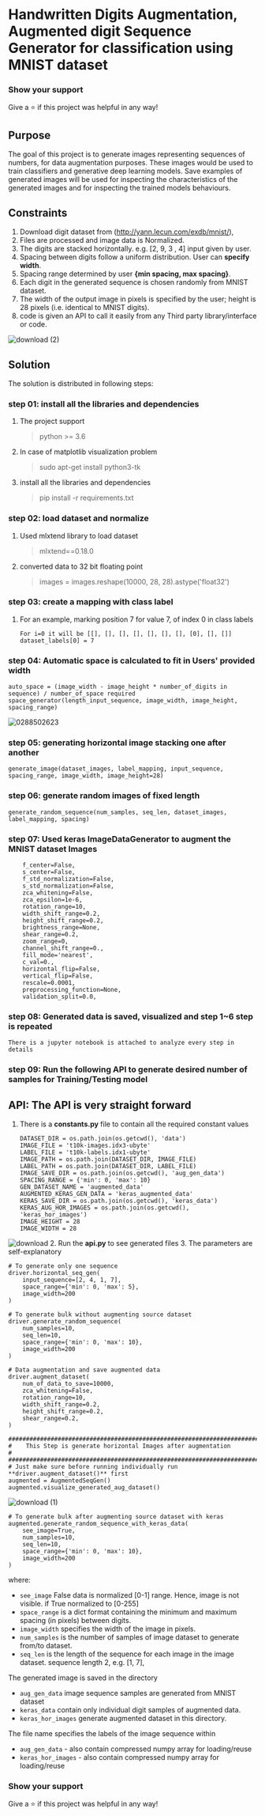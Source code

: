 # Handwritten Digits Augmentation, Augmented digit Sequence Generator for classification using MNIST dataset

### Show your support

Give a ⭐ if this project was helpful in any way!

## Purpose

The goal of this project is to generate images representing sequences of numbers, for data augmentation purposes.
These images would be used to train classifiers and generative deep learning models.  Save examples of generated images 
will be used for inspecting the characteristics of the generated images and for inspecting the trained models behaviours.

## Constraints
1. Download digit dataset from (http://yann.lecun.com/exdb/mnist/),
2. Files are processed and image data is Normalized. 
3. The digits are stacked horizontally. e.g. [2, 9, 3 , 4] input given by user.
4. Spacing between digits follow a uniform distribution. User can **specify width**. 
5. Spacing range determined by user **{min spacing, max spacing}**. 
6. Each digit in the generated sequence is chosen randomly from MNIST dataset.
7. The width of the output image in pixels is specified by the user; height is 28 pixels (i.e. identical to MNIST digits). 
8. code is given an API to call it easily from any Third party library/interface or code.

![download (2)](https://user-images.githubusercontent.com/54829611/115188378-cc628980-a11f-11eb-8579-c5210df6580e.png)

## Solution
The solution is distributed in following steps:
### step 01: install all the libraries and dependencies
1. The project support
    > python >= 3.6
2. In case of matplotlib visualization problem    
    > sudo apt-get install python3-tk 
3. install all the libraries and dependencies
    > pip install -r requirements.txt 
### step 02: load dataset and normalize
1. Used mlxtend library to load dataset
    > mlxtend==0.18.0
2. converted data to 32 bit floating point
    > images = images.reshape(10000, 28, 28).astype('float32')
### step 03: create a mapping with class label 
1. For an example, marking position 7 for value 7, of index 0 in class labels     
    ```
    For i=0 it will be [[], [], [], [], [], [], [], [0], [], []]
    dataset_labels[0] = 7 
    ```
### step 04: Automatic space is calculated to fit in Users' provided width

    auto_space = (image_width - image_height * number_of_digits in sequence) / number_of_space required 
    space_generator(length_input_sequence, image_width, image_height, spacing_range)

![0288502623](https://user-images.githubusercontent.com/54829611/115187760-d89a1700-a11e-11eb-8a8d-3c62df7f9a8b.png)
### step 05: generating horizontal image stacking one after another
    
    generate_image(dataset_images, label_mapping, input_sequence, spacing_range, image_width, image_height=28)
    
### step 06: generate random images of fixed length
    generate_random_sequence(num_samples, seq_len, dataset_images, label_mapping, spacing)

### step 07: Used keras ImageDataGenerator to augment the MNIST dataset Images
        
        f_center=False,
        s_center=False,
        f_std_normalization=False,
        s_std_normalization=False,
        zca_whitening=False,
        zca_epsilon=1e-6,
        rotation_range=10,
        width_shift_range=0.2,
        height_shift_range=0.2,
        brightness_range=None,
        shear_range=0.2,
        zoom_range=0,
        channel_shift_range=0.,
        fill_mode='nearest',
        c_val=0.,
        horizontal_flip=False,
        vertical_flip=False,
        rescale=0.0001,
        preprocessing_function=None,
        validation_split=0.0,

### step 08: Generated data is saved, visualized and step 1~6 step is repeated
    There is a jupyter notebook is attached to analyze every step in details

### step 09: Run the following API to generate desired number of samples for Training/Testing model

## API: The API is very straight forward
1. There is a **constants.py** file to contain all the required constant values
    ```
    DATASET_DIR = os.path.join(os.getcwd(), 'data')
    IMAGE_FILE = 't10k-images.idx3-ubyte'
    LABEL_FILE = 't10k-labels.idx1-ubyte'
    IMAGE_PATH = os.path.join(DATASET_DIR, IMAGE_FILE)
    LABEL_PATH = os.path.join(DATASET_DIR, LABEL_FILE)
    IMAGE_SAVE_DIR = os.path.join(os.getcwd(), 'aug_gen_data')
    SPACING_RANGE = {'min': 0, 'max': 10}
    GEN_DATASET_NAME = 'augmented_data'
    AUGMENTED_KERAS_GEN_DATA = 'keras_augmented_data'
    KERAS_SAVE_DIR = os.path.join(os.getcwd(), 'keras_data')
    KERAS_AUG_HOR_IMAGES = os.path.join(os.getcwd(), 'keras_hor_images')
    IMAGE_HEIGHT = 28
    IMAGE_WIDTH = 28
    ```
![download](https://user-images.githubusercontent.com/54829611/115188123-6a098900-a11f-11eb-95bb-033701cf4161.png)
2. Run the **api.py** to see generated files 
3. The parameters are self-explanatory
```
# To generate only one sequence
driver.horizontal_seq_gen(
    input_sequence=[2, 4, 1, 7],
    space_range={'min': 0, 'max': 5},
    image_width=200
)
```
```
# To generate bulk without augmenting source dataset
driver.generate_random_sequence(
    num_samples=10,
    seq_len=10,
    space_range={'min': 0, 'max': 10},
    image_width=200
)
```
```
# Data augmentation and save augmented data
driver.augment_dataset(
    num_of_data_to_save=10000,
    zca_whitening=False,
    rotation_range=10,
    width_shift_range=0.2,
    height_shift_range=0.2,
    shear_range=0.2,
)
```

```
########################################################################
#    This Step is generate horizontal Images after augmentation        #
########################################################################
# Just make sure before running individually run **driver.augment_dataset()** first
augmented = AugmentedSeqGen()
augmented.visualize_generated_aug_dataset()
```
![download (1)](https://user-images.githubusercontent.com/54829611/115188268-a50bbc80-a11f-11eb-8fa1-db7bea91b9db.png)

```
# To generate bulk after augmenting source dataset with keras
augmented.generate_random_sequence_with_keras_data(
    see_image=True,
    num_samples=10,
    seq_len=10,
    space_range={'min': 0, 'max': 10},
    image_width=200
)
```

where:
 
- `see_image` False data is normalized [0-1] range. Hence, image is not visible. if True normalized to [0-255]  
- `space_range` is a dict format containing the minimum and maximum spacing (in pixels) between digits. 
- `image_width` specifies the width of the image in pixels.
- `num_samples` is the number of samples of image dataset to generate from/to dataset.
- `seq_len` is the length of the sequence for each image in the image dataset. sequence length 2, e.g. [1, 7], 

The generated image is saved in the directory 
- `aug_gen_data` image sequence samples are generated from MNIST dataset  
- `keras_data` contain only individual digit samples of augmented data. 
- `keras_hor_images` generate augmented dataset in this directory. 
  
The file name specifies the labels of the image sequence within 
- `aug_gen_data` - also contain compressed numpy array for loading/reuse 
- `keras_hor_images` - also contain compressed numpy array for loading/reuse 

### Show your support
Give a ⭐ if this project was helpful in any way!

